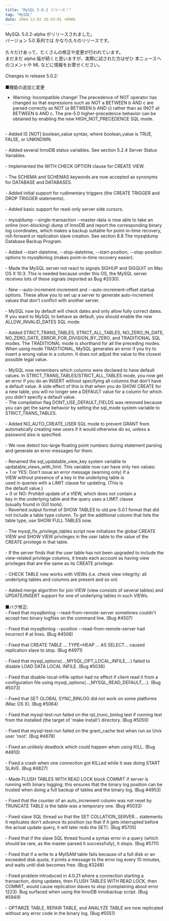 ```yaml
---
title: "MySQL 5.0.2 リリース！"
tag: "MySQL"
date: 2004-12-02 20:43:01 +0900
---
```


MySQL 5.0.2-alpha がリリースされました。<br>
バージョン 5.0 系列では かなり久々のリリースです。<br>
<br>
久々だけあって、たくさんの修正や変更が行われています。<br>
まだまだ alpha 版が続くと思いますが、実際に試された方はぜひ 本ニュースへのコメントや ML などに情報をお寄せください。<br>
<br>
Changes in release 5.0.2:<br>
<br>
■機能の追加と変更<br>
- Warning: Incompatible change! The precedence of NOT operator has changed so that expressions such as NOT a BETWEEN b AND c are parsed correctly as NOT (a BETWEEN b AND c) rather than as (NOT a) BETWEEN b AND c. The pre-5.0 higher-precedence behavior can be obtained by enabling the new HIGH_NOT_PRECEDENCE SQL mode.<br>
<br>
- Added IS [NOT] boolean_value syntax, where boolean_value is TRUE, FALSE, or UNKNOWN.<br>
<br>
- Added several InnoDB status variables. See section 5.2.4 Server Status Variables.<br>
<br>
- Implemented the WITH CHECK OPTION clause for CREATE VIEW.<br>
<br>
- The SCHEMA and SCHEMAS keywords are now accepted as synonyms for DATABASE and DATABASES.<br>
<br>
- Added initial support for rudimentary triggers (the CREATE TRIGGER and DROP TRIGGER statements).<br>
<br>
- Added basic support for read-only server side cursors.<br>
<br>
- mysqldump --single-transaction --master-data is now able to take an online (non-blocking) dump of InnoDB and report the corresponding binary log coordinates, which makes a backup suitable for point-in-time recovery, roll-forward or replication slave creation. See section 8.8 The mysqldump Database Backup Program.<br>
<br>
- Added --start-datetime, --stop-datetime, --start-position, --stop-position options to mysqlbinlog (makes point-in-time recovery easier).<br>
<br>
- Made the MySQL server not react to signals SIGHUP and SIGQUIT on Mac OS X 10.3. This is needed because under this OS, the MySQL server receives lots of these signals (reported as Bug #2030).<br>
<br>
- New --auto-increment-increment and --auto-increment-offset startup options. These allow you to set up a server to generate auto-increment values that don't conflict with another server.<br>
<br>
- MySQL now by default will check dates and only allow fully correct dates. If you want to MySQL to behave as default, you should enable the new ALLOW_INVALID_DATES SQL mode.<br>
<br>
- Added STRICT_TRANS_TABLES, STRICT_ALL_TABLES, NO_ZERO_IN_DATE, NO_ZERO_DATE, ERROR_FOR_DIVISION_BY_ZERO, and TRADITIONAL SQL modes. The TRADITIONAL mode is shorthand for all the preceding modes. When using mode TRADITIONAL, MySQL generates an error if you try to insert a wrong value in a column. It does not adjust the value to the closest possible legal value.<br>
<br>
- MySQL now remembers which columns were declared to have default values. In STRICT_TRANS_TABLES/STRICT_ALL_TABLES mode, you now get an error if you do an INSERT without specifying all columns that don't have a default value. A side effect of this is that when you do SHOW CREATE for a new table, you will no longer see a DEFAULT value for a column for which you didn't specify a default value.<br>
- The compilation flag DONT_USE_DEFAULT_FIELDS was removed because you can get the same behavior by setting the sql_mode system variable to STRICT_TRANS_TABLES.<br>
<br>
- Added NO_AUTO_CREATE_USER SQL mode to prevent GRANT from automatically creating new users if it would otherwise do so, unless a password also is specified.<br>
<br>
- We now detect too-large floating point numbers during statement parsing and generate an error messages for them.<br>
<br>
- Renamed the sql_updatable_view_key system variable to updatable_views_with_limit. This variable now can have only two values:<br>
     + 1 or YES: Don't issue an error message (warning only) if a<br>
       VIEW without presence of a key in the underlying table is<br>
       used in queries with a LIMIT clause for updating. (This is<br>
       the default value.)<br>
     + 0 or NO: Prohibit update of a VIEW, which does not contain a<br>
       key in the underlying table and the query uses a LIMIT clause<br>
       (usually found in GUI tools).<br>
- Reverted output format of SHOW TABLES to old pre-5.0.1 format that did not include a table type column. To get the additional column that lists the table type, use SHOW FULL TABLES now.<br>
<br>
- The mysql_fix_privilege_tables script now initializes the global CREATE VIEW and SHOW VIEW privileges in the user table to the value of the CREATE privilege in that table.<br>
<br>
- If the server finds that the user table has not been upgraded to include the view-related privilege columns, it treats each account as having view privileges that are the same as its CREATE privilege.<br>
<br>
- CHECK TABLE now works with VIEWs (i.e. check view integrity: all underlying tables and columns are present and so on)<br>
<br>
- Added merge algorithm for join VIEW (view consists of several tables) and UPDATE/INSERT support for one of underlying tables in such VIEWs.<br>
<br>
■バグ修正:<br>
- Fixed that mysqlbinlog --read-from-remote-server sometimes couldn't accept two binary logfiles on the command line. (Bug #4507)<br>
<br>
- Fixed that mysqlbinlog --position --read-from-remote-server had incorrect # at lines. (Bug #4506)<br>
<br>
- Fixed that CREATE TABLE ... TYPE=HEAP ... AS SELECT... caused replication slave to stop. (Bug #4971)<br>
<br>
- Fixed that mysql_options(...,MYSQL_OPT_LOCAL_INFILE,...) failed to disable LOAD DATA LOCAL INFILE. (Bug #5038)<br>
<br>
- Fixed that disable-local-infile option had no effect if client read it from a configuration file using mysql_options(...,MYSQL_READ_DEFAULT,...). (Bug #5073)<br>
<br>
- Fixed that SET GLOBAL SYNC_BINLOG did not work on some platforms (Mac OS X). (Bug #5064)<br>
<br>
- Fixed that mysql-test-run failed on the rpl_trunc_binlog test if running test from the installed (the target of 'make install') directory. (Bug #5050)<br>
<br>
- Fixed that mysql-test-run failed on the grant_cache test when run as Unix user 'root'. (Bug #4678)<br>
<br>
- Fixed an unlikely deadlock which could happen when using KILL. (Bug #4810)<br>
<br>
- Fixed a crash when one connection got KILLed while it was doing START SLAVE. (Bug #4827)<br>
<br>
- Made FLUSH TABLES WITH READ LOCK block COMMIT if server is running with binary logging; this ensures that the binary log position can be trusted when doing a full backup of tables and the binary log. (Bug #4953)<br>
<br>
- Fixed that the counter of an auto_increment column was not reset by TRUNCATE TABLE is the table was a temporary one. (Bug #5033)<br>
<br>
- Fixed slave SQL thread so that the SET COLLATION_SERVER... statements it replicates don't advance its position (so that if it gets interrupted before the actual update query, it will later redo the SET). (Bug #5705)<br>
<br>
- Fixed that if the slave SQL thread found a syntax error in a query (which should be rare, as the master parsed it successfully), it stops. (Bug #5711)<br>
<br>
- Fixed that if a write to a MyISAM table fails because of a full disk or an exceeded disk quota, it prints a message to the error log every 10 minutes, and waits until disk becomes free. (Bug #3248)<br>
<br>
- Fixed problem introduced in 4.0.21 where a connection starting a transaction, doing updates, then FLUSH TABLES WITH READ LOCK, then COMMIT, would cause replication slaves to stop (complaining about error 1223). Bug surfaced when using the InnoDB innobackup script. (Bug #5949)<br>
<br>
- OPTIMIZE TABLE, REPAIR TABLE, and ANALYZE TABLE are now replicated without any error code in the binary log. (Bug #5551)<br>
<br>
